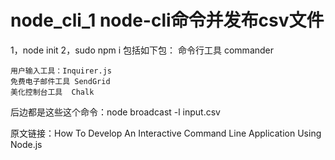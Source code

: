 
# node_cli_1 node-cli命令并发布csv文件

1，node init 
2，sudo npm i 
包括如下包：
    命令行工具 commander 

    用户输入工具：Inquirer.js
    免费电子邮件工具 SendGrid
    美化控制台工具  Chalk

后边都是这些这个命令：node broadcast -l input.csv

原文链接：How To Develop An Interactive Command Line Application Using Node.js
